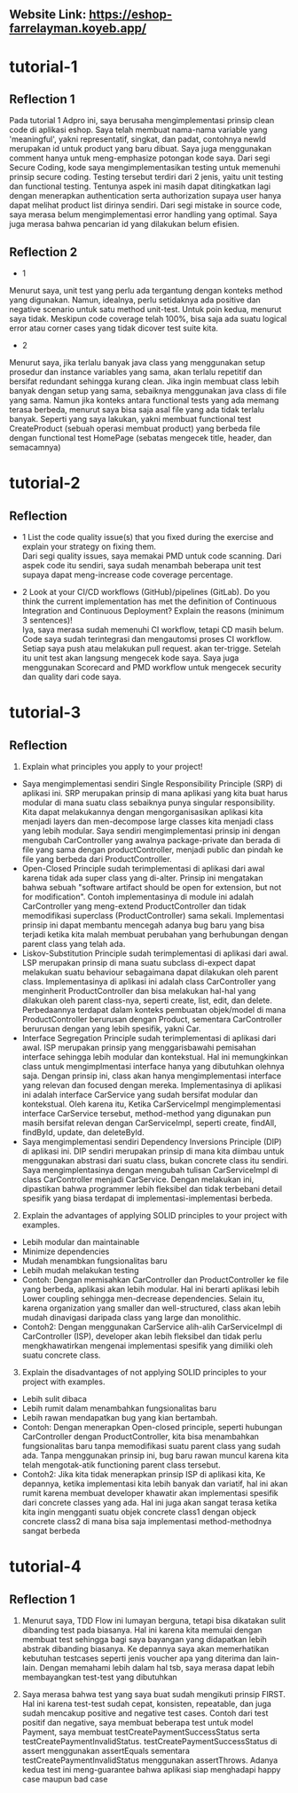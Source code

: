 ## Website Link: https://eshop-farrelayman.koyeb.app/

# tutorial-1

## Reflection 1
Pada tutorial 1 Adpro ini, saya berusaha mengimplementasi prinsip clean code di aplikasi eshop. Saya telah membuat nama-nama variable yang 'meaningful', yakni representatif, singkat, dan padat, contohnya newId merupakan id untuk product yang baru dibuat. Saya juga menggunakan comment hanya untuk meng-emphasize potongan kode saya. Dari segi Secure Coding, kode saya mengimplementasikan testing untuk memenuhi prinsip secure coding. Testing tersebut terdiri dari 2 jenis, yaitu unit testing dan functional testing. Tentunya aspek ini masih dapat ditingkatkan lagi dengan menerapkan authentication serta authorization supaya user hanya dapat melihat product list dirinya sendiri. Dari segi mistake in source code, saya merasa belum mengimplementasi error handling yang optimal. Saya juga merasa bahwa pencarian id yang dilakukan belum efisien.

## Reflection 2

- 1 <br>

Menurut saya, unit test yang perlu ada tergantung dengan konteks method yang digunakan. Namun, idealnya, perlu setidaknya ada positive dan negative scenario untuk satu method unit-test. Untuk poin kedua, menurut saya tidak. Meskipun code coverage telah 100%, bisa saja ada suatu logical error atau corner cases yang tidak dicover test suite kita. <br>

- 2 <br>

Menurut saya, jika terlalu banyak java class yang menggunakan setup prosedur dan instance variables yang sama, akan terlalu repetitif dan bersifat redundant sehingga kurang clean. Jika ingin membuat class lebih banyak dengan setup yang sama, sebaiknya menggunakan java class di file yang sama. Namun jika konteks antara functional tests yang ada memang terasa berbeda, menurut saya bisa saja asal file yang ada tidak terlalu banyak. Seperti yang saya lakukan, yakni membuat functional test CreateProduct (sebuah operasi membuat product) yang berbeda file dengan functional test HomePage (sebatas mengecek title, header, dan semacamnya)
  
# tutorial-2

## Reflection
- 1 List the code quality issue(s) that you fixed during the exercise and explain your strategy on fixing them. <br>
  Dari segi quality issues, saya memakai PMD untuk code scanning. Dari aspek code itu sendiri, saya sudah menambah beberapa unit test supaya dapat meng-increase code coverage percentage.


- 2 Look at your CI/CD workflows (GitHub)/pipelines (GitLab). Do you think the current implementation has met the definition of Continuous Integration and Continuous Deployment? Explain the reasons (minimum 3 sentences)! <br>
Iya, saya merasa sudah memenuhi CI workflow, tetapi CD masih belum. Code saya sudah terintegrasi dan mengautomsi proses CI workflow. Setiap saya push atau melakukan pull request. akan ter-trigge. Setelah itu unit test akan langsung mengecek kode saya. Saya juga menggunakan Scorecard and PMD workflow untuk mengecek security dan quality dari code saya.

# tutorial-3

## Reflection
1) Explain what principles you apply to your project! <br>
- Saya mengimplementasi sendiri Single Responsibility Principle (SRP) di aplikasi ini. SRP merupakan prinsip di mana aplikasi yang kita buat harus modular di mana suatu class sebaiknya punya singular responsibility. Kita dapat melakukannya dengan mengorganisasikan aplikasi kita menjadi layers dan men-decompose large classes kita menjadi class yang lebih modular. Saya sendiri mengimplementasi prinsip ini dengan mengubah CarController yang awalnya package-private dan berada di file yang sama dengan productController, menjadi public dan pindah ke file yang berbeda dari ProductController. <br>
- Open-Closed Principle sudah terimplementasi di aplikasi dari awal karena tidak ada super class yang di-alter. Prinsip ini mengatakan bahwa sebuah "software artifact should be open for extension, but not for modification". Contoh implementasinya di module ini adalah CarController yang meng-extend ProductController dan tidak memodifikasi superclass (ProductController) sama sekali. Implementasi prinsip ini dapat membantu mencegah adanya bug baru yang bisa terjadi ketika kita malah membuat perubahan yang berhubungan dengan parent class yang telah ada.
- Liskov-Substitution Principle sudah terimplementasi di aplikasi dari awal. LSP merupakan prinsip di mana suatu subclass di-expect dapat melakukan suatu behaviour sebagaimana dapat dilakukan oleh parent class. Implementasinya di aplikasi ini adalah class CarController yang menginherit ProductController dan bisa melakukan hal-hal yang dilakukan oleh parent class-nya, seperti create, list, edit, dan delete. Perbedaannya terdapat dalam konteks pembuatan objek/model di mana ProductController berurusan dengan Product, sementara CarController berurusan dengan yang lebih spesifik, yakni Car.
- Interface Segregation Principle sudah terimplementasi di aplikasi dari awal. ISP merupakan prinsip yang menggarisbawahi pemisahan interface sehingga lebih modular dan kontekstual. Hal ini memungkinkan class untuk mengimplmentasi interface hanya yang dibutuhkan olehnya saja. Dengan prinsip ini, class akan hanya mengimplementasi interface yang relevan dan focused dengan mereka. Implementasinya di aplikasi ini adalah interface CarService yang sudah bersifat modular dan kontekstual. Oleh karena itu, Ketika CarServiceImpl mengimplementasi interface CarService tersebut, method-method yang digunakan pun masih bersifat relevan dengan CarServiceImpl, seperti create, findAll, findById, update, dan deleteById.
- Saya mengimplementasi sendiri Dependency Inversions Principle (DIP) di aplikasi ini. DIP sendiri merupakan prinsip di mana kita diimbau untuk menggunakan abstrasi dari suatu class, bukan concrete class itu sendiri. Saya mengimplentasinya dengan mengubah tulisan CarServiceImpl di class CarController menjadi CarService. Dengan melakukan ini, dipastikan bahwa programmer lebih fleksibel dan tidak terbebani detail spesifik yang biasa terdapat di implementasi-implementasi berbeda.


2) Explain the advantages of applying SOLID principles to your project with examples.
- Lebih modular dan maintainable
- Minimize dependencies
- Mudah menambkan fungsionalitas baru
- Lebih mudah melakukan testing
- Contoh: Dengan memisahkan CarController dan ProductController ke file yang berbeda, aplikasi akan lebih modular. Hal ini berarti aplikasi lebih Lower coupling sehingga men-decrease dependencies. Selain itu, karena organization yang smaller dan well-structured, class akan lebih mudah dinavigasi daripada class yang large dan monolithic.
- Contoh2: Dengan menggunakan CarService alih-alih CarServiceImpl di CarController (ISP), developer akan lebih fleksibel dan tidak perlu mengkhawatirkan mengenai implementasi spesifik yang dimiliki oleh suatu concrete class.

3) Explain the disadvantages of not applying SOLID principles to your project with examples.
- Lebih sulit dibaca
- Lebih rumit dalam menambahkan fungsionalitas baru
- Lebih rawan mendapatkan bug yang kian bertambah.
- Contoh: Dengan menerapkan Open-closed principle, seperti hubungan CarController dengan ProductController, kita bisa menambahkan fungsionalitas baru tanpa memodifikasi suatu parent class yang sudah ada. Tanpa menggunakan prinsip ini, bug baru rawan muncul karena kita telah mengotak-atik functioning parent class tersebut.
- Contoh2: Jika kita tidak menerapkan prinsip ISP di aplikasi kita, Ke depannya, ketika implementasi kita lebih banyak dan variatif, hal ini akan rumit karena membuat developer khawatir akan implementasi spesifik dari concrete classes yang ada. Hal ini juga akan sangat terasa ketika kita ingin mengganti suatu objek concrete class1 dengan objeck concrete class2 di mana bisa saja implementasi method-methodnya sangat berbeda

# tutorial-4

## Reflection 1

1) Menurut saya, TDD Flow ini lumayan berguna, tetapi bisa dikatakan sulit dibanding test pada biasanya. Hal ini karena kita memulai dengan membuat test sehingga bagi saya bayangan yang didapatkan lebih abstrak dibanding biasanya. Ke depannya saya akan memerhatikan kebutuhan testcases seperti jenis voucher apa yang diterima dan lain-lain. Dengan memahami lebih dalam hal tsb, saya merasa dapat lebih membayangkan test-test yang dibutuhkan

2) Saya merasa bahwa test yang saya buat sudah mengikuti prinsip FIRST. Hal ini karena test-test sudah cepat, konsisten, repeatable, dan juga sudah mencakup positive and negative test cases. Contoh dari test positif dan negative, saya membuat beberapa test untuk model Payment, saya membuat testCreatePaymentSuccessStatus serta testCreatePaymentInvalidStatus. testCreatePaymentSuccessStatus di assert menggunakan assertEquals sementara testCreatePaymentInvalidStatus menggunakan assertThrows. Adanya kedua test ini meng-guarantee bahwa aplikasi siap menghadapi happy case maupun bad case

